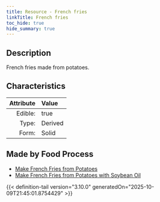 ```yaml
---
title: Resource - French fries
linkTitle: French fries
toc_hide: true
hide_summary: true
---
```

<!-- This is generated by the MarsSim HelpGenertor, do not edit. -->

## Description
French fries made from potatoes.

## Characteristics

| Attribute      | Value |
|--------:|:------|
|Edible:|true|
|Type:|Derived|
|Form:|Solid|
 



## Made by Food Process

- [Make French Fries from Potatoes](/docs/definitions/food/make-french-fries-from-potatoes)
- [Make French Fries from Potatoes with Soybean Oil](/docs/definitions/food/make-french-fries-from-potatoes-with-soybean-oil)

    


{{< definition-tail version="3.10.0" generatedOn="2025-10-09T21:45:01.8754429" >}}


